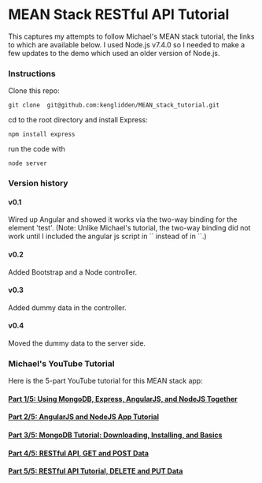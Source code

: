 # MEAN Stack RESTful API Tutorial
This captures my attempts to follow Michael's MEAN stack tutorial, the
links to which are available below.  I used Node.js v7.4.0 so I needed to
make a few updates to the demo which used an older version of Node.js.

<h3>Instructions</h3>

Clone this repo:

    git clone  git@github.com:kenglidden/MEAN_stack_tutorial.git


cd to the root directory and install Express:

    npm install express


run the code with 

    node server

<h3>Version history</h3>
<h4>v0.1</h4>
Wired up Angular and showed it works via the two-way binding for the element 'test'.  (Note: Unlike Michael's tutorial, the two-way binding did not work until I included the angular js script in `<head>` instead of in `<body>`.)

<h4>v0.2</h4>
Added Bootstrap and a Node controller.

<h4>v0.3</h4>
Added dummy data in the controller.

<h4>v0.4</h4>
Moved the dummy data to the server side.

<h3>Michael's YouTube Tutorial</h3>

Here is the 5-part YouTube tutorial for this MEAN stack app:

<h4><a href="https://www.youtube.com/watch?v=kHV7gOHvNdk">Part 1/5: Using MongoDB, Express, AngularJS, and NodeJS Together</a></h4>

<h4><a href="https://www.youtube.com/watch?v=7F1nLajs4Eo">Part 2/5: AngularJS and NodeJS App Tutorial</a></h4>

<h4><a href="https://www.youtube.com/watch?v=oVIeMfvgTz8">Part 3/5: MongoDB Tutorial: Downloading, Installing, and Basics</a></h4>

<h4><a href="https://www.youtube.com/watch?v=iFsYJG3fGro">Part 4/5: RESTful API, GET and POST Data</a></h4>

<h4><a href="https://www.youtube.com/watch?v=06_SIzYXgqQ">Part 5/5: RESTful API Tutorial, DELETE and PUT Data</a></h4>


